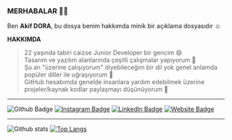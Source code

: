 ### MERHABALAR 👋🏾

Ben **Akif DORA**, bu dosya benim hakkımda minik bir açıklama dosyasıdır ☺️

**HAKKIMDA**
> 22 yaşında tabiri caizse Junior Developer bir gencim 😄<br>
> Tasarım ve yazılım alanlarında çeşitli çalışmalar yapıyorum 😬<br>
> Şu an "üzerine çalışıyorum" diyebileceğim bir dil yok genel anlamda popüler diller ile uğraşıyorum 🤔<br>
> GitHub hesabımda genelde insanlara yardım edebilmek üzerine projeler/kaynak kodlar paylaşmayı düşünüyorum 🤗

------------

![Github Badge](https://komarev.com/ghpvc/?username=akifdora&color=blueviolet)
[![Instagram Badge](https://img.shields.io/badge/-Instagram-C13584?style=flat-quare&labelColor=C13584&logo=instagram&logoColor=white&link=link)](https://instagram.com/benakifdora)
[![LinkedIn Badge](https://img.shields.io/badge/-LinkedIn-0a66c2?style=flat-quare&labelColor=0a66c2&logo=linkedin&logoColor=white&link=link)](https://www.linkedin.com/in/akifdora/) 
[![Website Badge](https://img.shields.io/badge/-Website-1db5e7?style=flat-quare&labelColor=1db5e7&logo=internetexplorer&logoColor=white&link=link)](https://akifdora.github.io)

------------

![Github stats](https://github-readme-stats.vercel.app/api?username=akifdora&show_icons=true&theme=radical)
[![Top Langs](https://github-readme-stats.vercel.app/api/top-langs/?username=akifdora)](https://github.com/anuraghazra/github-readme-stats)
